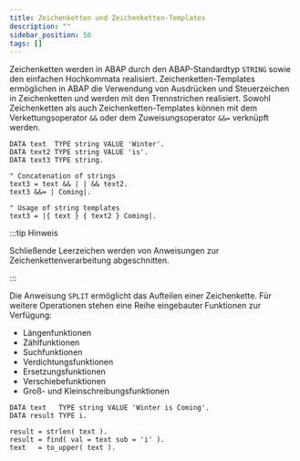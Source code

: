 ```yaml
---
title: Zeichenketten und Zeichenketten-Templates
description: ""
sidebar_position: 50
tags: []
---
```


Zeichenketten werden in ABAP durch den ABAP-Standardtyp `STRING` sowie den einfachen Hochkommata realisiert. Zeichenketten-Templates ermöglichen in ABAP die Verwendung von Ausdrücken und Steuerzeichen in Zeichenketten und werden mit den Trennstrichen realisiert.
Sowohl Zeichenketten als auch Zeichenketten-Templates können mit dem Verkettungsoperator `&&` oder dem Zuweisungsoperator `&&=` verknüpft werden.

```abap showLineNumbers
DATA text  TYPE string VALUE 'Winter'.
DATA text2 TYPE string VALUE 'is'.
DATA text3 TYPE string.

" Concatenation of strings
text3 = text && | | && text2.
text3 &&= | Coming|.

" Usage of string templates
text3 = |{ text } { text2 } Coming|.
```

:::tip Hinweis

Schließende Leerzeichen werden von Anweisungen zur Zeichenkettenverarbeitung abgeschnitten.

:::

Die Anweisung `SPLIT` ermöglicht das Aufteilen einer Zeichenkette. Für weitere Operationen stehen eine Reihe eingebauter Funktionen zur Verfügung:

- Längenfunktionen
- Zählfunktionen
- Suchfunktionen
- Verdichtungsfunktionen
- Ersetzungsfunktionen
- Verschiebefunktionen
- Groß- und Kleinschreibungsfunktionen

```abap showLineNumbers
DATA text   TYPE string VALUE 'Winter is Coming'.
DATA result TYPE i.

result = strlen( text ).
result = find( val = text sub = 'i' ).
text   = to_upper( text ).
```
